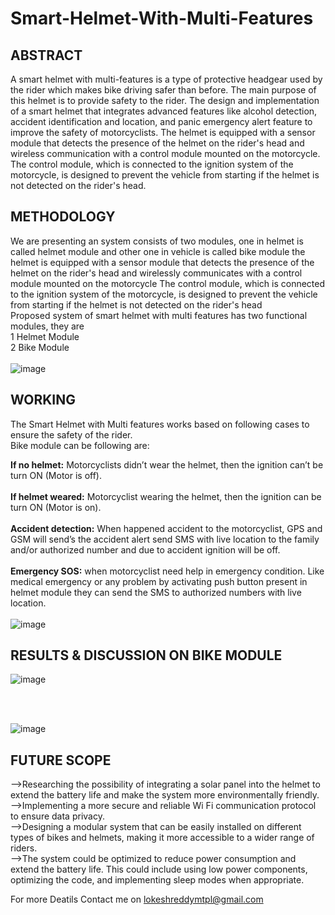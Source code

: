 # Smart-Helmet-With-Multi-Features

## ABSTRACT

A smart helmet with multi-features is a type of protective headgear used by the rider which makes bike driving safer than before. The main purpose of this helmet
is to provide safety to the rider. The design and implementation of a smart helmet that integrates advanced features like alcohol detection, accident identification and location,
and panic emergency alert feature to improve the safety of motorcyclists. The helmet is equipped with a sensor module that detects the presence of the helmet on the rider's
head and wireless communication with a control module mounted on the motorcycle. The control module, which is connected to the ignition system of the motorcycle, is
designed to prevent the vehicle from starting if the helmet is not detected on the rider's head.

## METHODOLOGY
We are presenting an system consists of two modules, one in helmet is called helmet module and
other one in vehicle is called bike module the helmet is equipped with a sensor module that detects the
presence of the helmet on the rider's head and wirelessly communicates with a control module mounted on the
motorcycle The control module, which is connected to the ignition system of the motorcycle, is designed to
prevent the vehicle from starting if the helmet is not detected on the rider's head <br>
Proposed system of smart helmet with multi features has two functional modules, they are <br>
1 Helmet Module <br>
2 Bike Module <br><br>
![image](https://github.com/user-attachments/assets/71768c18-a6a7-4d33-8fba-76cc13790e76)
<br>
## WORKING
The Smart Helmet with Multi
features works based on following cases to ensure the safety of the rider.<br>
Bike module can be following are: <br>

**If no helmet:**
Motorcyclists didn’t wear the helmet, then the ignition can’t be turn ON (Motor is off).
<br><br>
**If helmet weared:** 
Motorcyclist wearing the helmet, then the ignition can be turn ON (Motor is on).
<br><br>
**Accident detection:**
When happened accident to the motorcyclist, GPS and GSM will send’s the accident
alert send SMS with live location to the family and/or authorized number and due to accident ignition will
be off.
<br><br>
**Emergency SOS:**
when motorcyclist need help in emergency condition. Like medical emergency or any
problem by activating push button present in helmet module they can send the SMS to authorized numbers
with live location.<br><br>
![image](https://github.com/user-attachments/assets/f9a7b7c9-a418-4556-9e76-2f6614b7f3e4)

## RESULTS & DISCUSSION ON BIKE MODULE
![image](https://github.com/user-attachments/assets/0f6fee01-296a-457b-9035-ea46a1490411)

<br> <br>

![image](https://github.com/user-attachments/assets/f7f0aff1-b3b9-4c73-a640-fcf3000d5175)

## FUTURE SCOPE
-->Researching the possibility of integrating a solar panel into the helmet to extend the battery life and make
the system more environmentally friendly.
<br>
-->Implementing a more secure and reliable Wi
Fi communication protocol to ensure data privacy.
<br>
-->Designing a modular system that can be easily installed on different types of bikes and helmets, making it
more accessible to a wider range of riders.
<br>
-->The system could be optimized to reduce power consumption and extend the battery life. This could include
using low power components, optimizing the code, and implementing sleep modes when appropriate.

For more Deatils Contact me on lokeshreddymtpl@gmail.com
